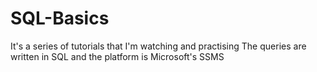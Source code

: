 # SQL-Basics
It's a series of tutorials that I'm watching and practising 
The queries are written in SQL and the platform is Microsoft's SSMS
